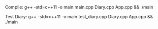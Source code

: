 Compile: g++ -std=c++11 -o main main.cpp Diary.cpp App.cpp && ./main

Test Diary: g++ -std=c++11 -o main test_diary.cpp Diary.cpp App.cpp && ./main